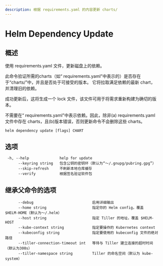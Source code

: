 ```yaml
---
description: 根据 requirements.yaml 的内容更新 charts/
---
```


# Helm Dependency Update

## 概述

使用  requirements.yaml 文件，更新磁盘上的依赖。

此命令验证所需的charts（如“ requirements.yaml”中表示的）是否存在于“charts/”中，并且是否处于可接受的版本。 它将拉取满足依赖的最新 chart，并清理旧的依赖。

成功更新后，这将生成一个 lock 文件，该文件可用于将需求重新构建为确切的版本。

不需要在“ requirements.yaml”中表示依赖。因此，除非\(a\) requirements.yaml 文件中存在 charts，且\(b\)版本错误，否则更新命令不会删除这些 charts。

```text
helm dependency update [flags] CHART
```

## 选项

```text
 -h, --help              help for update
      --keyring string   包含公钥的密钥环（默认为“〜/.gnupg/pubring.gpg”）
      --skip-refresh     不刷新本地仓库缓存
      --verify           根据签名验证软件包
```

## 继承父命令的选项

```text
      --debug                           启用详细输出
      --home string                     指定你的 Helm config，覆盖 $HELM-HOME（默认为～/.helm）
      --host string                     指定 Tiller 的地址，覆盖 $HELM-HOST
      --kube-context string             指定要操作的 Kubernetes context
      --kubeconfig string               指定要使用的 kubeconfig 文件的绝对路径
      --tiller-connection-timeout int   等待与 Tiller 建立连接的超时时间（默认为300s）
      --tiller-namespace string         Tiller 的命名空间（默认为 kube-system）
```

